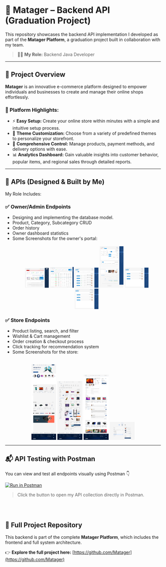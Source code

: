 # 🛒 Matager – Backend API (Graduation Project)

This repository showcases the backend API implementation I developed as part of the **Matager Platform**, a graduation project built in collaboration with my team.

> 👨‍💻 **My Role:** Backend Java Developer

---

## 🚀 Project Overview

**Matager** is an innovative e-commerce platform designed to empower individuals and businesses to create and manage their online shops effortlessly.

### 🌟 Platform Highlights:
- ⚡ **Easy Setup:** Create your online store within minutes with a simple and intuitive setup process.
- 🎨 **Theme Customization:** Choose from a variety of predefined themes to personalize your storefront.
- 🔧 **Comprehensive Control:** Manage products, payment methods, and delivery options with ease.
- 📊 **Analytics Dashboard:** Gain valuable insights into customer behavior, popular items, and regional sales through detailed reports.

---

## 🔧 APIs (Designed & Built by Me)

My Role Includes:

### ✅ Owner/Admin Endpoints
- Designing and implementing the database model.
- Product, Category, Subcategory CRUD
- Order history
- Owner dashboard statistics
- Some Screenshots for the owner's portal:
  <br></br>
  <div align="center">
  <img src="./Assets/Owner%20Portal/OwnerPortal-Home%20Page.png" alt="Home Page" width="16%"/>
  <img src="./Assets/Owner%20Portal/Orders%20Dashboard.jpg" alt="Orders Dashboard" width="16%"/>
  <img src="./Assets/Owner%20Portal/OwnerPortal-Items.png" alt="Items Panel" width="16%"/>
  <img src="./Assets/Owner%20Portal/Add%20item.png" alt="Add Item Page" width="16%"/>
  <img src="./Assets/Owner%20Portal/Categories.png" alt="Categories" width="16%"/>
  <img src="./Assets/Owner%20Portal/Subcategories.png" alt="Subcategories" width="16%"/>
</div>


### ✅ Store Endpoints
- Product listing, search, and filter
- Wishlist & Cart management
- Order creation & checkout process
- Click tracking for recommendation system
- Some Screenshots for the store:
<br></br>
<div align="center">
  <img src="./Assets/Store/Home-Recomended%20Products.jpg" alt="Home Recommended Products" width="16%"/>
  <img src="./Assets/Store/Products.jpg" alt="Products Page" width="16%"/>
  <img src="./Assets/Store/Product.png" alt="Product Detail Page" width="16%"/>
  <img src="./Assets/Store/Checkout.png" alt="Checkout Page" width="16%"/>
</div>

---

## 📬 API Testing with Postman

You can view and test all endpoints visually using Postman 👇

[![Run in Postman](https://run.pstmn.io/button.svg)](https://documenter.getpostman.com/view/34796608/2sB2x6kBmh)

> Click the button to open my API collection directly in Postman.

<br></br>
## 🔗 Full Project Repository

This backend is part of the complete **Matager Platform**, which includes the frontend and full system architecture.

👉 **Explore the full project here:** [https://github.com/Matager](https://github.com/Matager)
